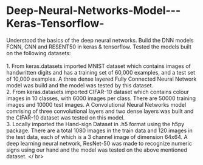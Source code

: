# Deep-Neural-Networks-Model---Keras-Tensorflow-
Understood the basics of the deep neural networks. Build the DNN models FCNN, CNN and RESENT50 in keras & tensorflow. Tested the models built on the following datasets:<br />
<br />
    1. From keras.datasets imported MNIST dataset which contains images of handwritten digits and has a training set of 60,000 examples, and a test set of 10,000 examples. A three dense layered Fully Connected Neural Network model was build and the model was tested by this dataset. <br />
    2. From keras.datasets imported CIFAR-10 dataset which contains colour images in 10 classes, with 6000 images per class. There are 50000 training images and 10000 test            images. A Convolutional Neural Networks model comrising of three convolutional layers and two dense layers was built and the CIFAR-10 dataset was tested on this model.<br />
    3. Locally imported the Hand-sign Dataset in .h5 format using the h5py package. There are a total 1080 images in the train data and 120 images in the test data, each of which is a 3 channel image of dimension 64x64. A deep learning neural network, ResNet-50 was made to recognize numeric signs using our hand and the model was tested on the above mentioned dataset. </ br> 
